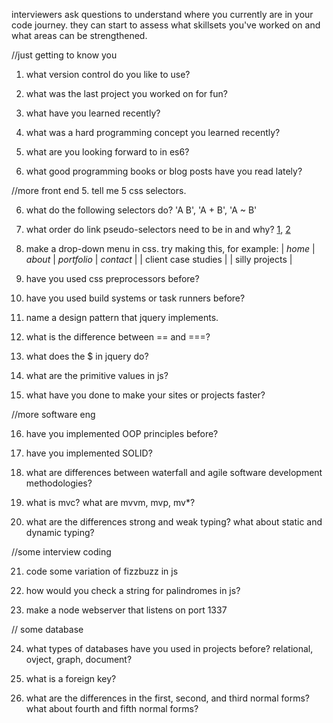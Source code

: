 interviewers ask questions to understand where you currently are in your code journey. they can start to assess what skillsets you've worked on and what areas can be strengthened.

//just getting to know you

1. what version control do you like to use?

2. what was the last project you worked on for fun?

3. what have you learned recently?

4. what was a hard programming concept you learned recently?

3. what are you looking forward to in es6?

4. what good programming books or blog posts have you read lately?

//more front end
5. tell me 5 css selectors.

6. what do the following selectors do?
'A B', 'A + B', 'A ~ B'

7. what order do link pseudo-selectors need to be in and why?
[1](http://css-tricks.com/remember-selectors-with-love-and-hate/), [2](http://meyerweb.com/eric/css/link-specificity.html)

8. make a drop-down menu in css. try making this, for example:
    | *home* | *about* | *portfolio* | *contact* |
                    | client case studies |
                    | silly projects |

9. have you used css preprocessors before?

10. have you used build systems or task runners before?

11. name a design pattern that jquery implements.

12. what is the difference between == and ===?

13. what does the $ in jquery do?

14. what are the primitive values in js?

15. what have you done to make your sites or projects faster?

//more software eng

16. have you implemented OOP principles before?

17. have you implemented SOLID?

18. what are differences between waterfall and agile software development methodologies?

19. what is mvc? what are mvvm, mvp, mv*?

20. what are the differences strong and weak typing? what about static and dynamic typing?

//some interview coding

21. code some variation of fizzbuzz in js

22. how would you check a string for palindromes in js?

23. make a node webserver that listens on port 1337

//
some database 

24. what types of databases have you used in projects before? relational, ovject, graph, document? 

25. what is a foreign key?

26. what are the differences in the first, second, and third normal forms? what about fourth and fifth normal forms?
